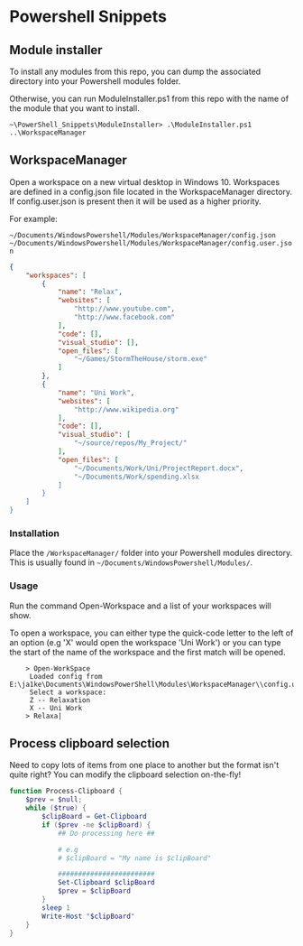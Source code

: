 # Powershell Snippets

## Module installer

To install any modules from this repo, you can dump the associated directory into your Powershell modules folder. 

Otherwise, you can run ModuleInstaller.ps1 from this repo with the name of the module that you want to install.

`~\PowerShell_Snippets\ModuleInstaller> .\ModuleInstaller.ps1 ..\WorkspaceManager`

## WorkspaceManager

Open a workspace on a new virtual desktop in Windows 10. Workspaces are defined in a config.json file located in the WorkspaceManager directory. If config.user.json is present then it will be used as a higher priority.

For example:

`~/Documents/WindowsPowershell/Modules/WorkspaceManager/config.json`
`~/Documents/WindowsPowershell/Modules/WorkspaceManager/config.user.json`

```json
{
    "workspaces": [
        {
            "name": "Relax",
            "websites": [
                "http://www.youtube.com",
                "http://www.facebook.com"
            ],
            "code": [],
            "visual_studio": [],
            "open_files": [
                "~/Games/StormTheHouse/storm.exe"
            ]
        },
        {
            "name": "Uni Work",
            "websites": [
                "http://www.wikipedia.org"
            ],
            "code": [],
            "visual_studio": [
                "~/source/repos/My_Project/"
            ],
            "open_files": [
                "~/Documents/Work/Uni/ProjectReport.docx",
                "~/Documents/Work/spending.xlsx
            ]
        }
    ]
}
```

### Installation

Place the `/WorkspaceManager/` folder into your Powershell modules directory. This is usually found in `~/Documents/WindowsPowershell/Modules/`.

### Usage

Run the command Open-Workspace and a list of your workspaces will show.

To open a workspace, you can either type the quick-code letter to the left of an option (e.g 'X' would open the workspace 'Uni Work') or you can type the start of the name of the workspace and the first match will be opened.

```
    > Open-WorkSpace
     Loaded config from  E:\ja1ke\Documents\WindowsPowerShell\Modules\WorkspaceManager\\config.user.json
     Select a workspace:
     Z -- Relaxation
     X -- Uni Work
    > Relaxa|
```

## Process clipboard selection

Need to copy lots of items from one place to another but the format isn't quite right? You can modify the clipboard selection on-the-fly!

```Powershell
function Process-Clipboard {
    $prev = $null;
    while ($true) {
        $clipBoard = Get-Clipboard
        if ($prev -ne $clipBoard) {
            ## Do processing here ##

            # e.g
            # $clipBoard = "My name is $clipBoard"

            ########################
            Set-Clipboard $clipBoard
            $prev = $clipBoard
        }
        sleep 1
        Write-Host "$clipBoard"
    }
}
```